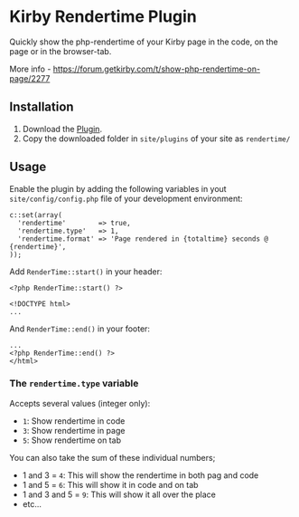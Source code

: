 # Kirby Rendertime Plugin

Quickly show the php-rendertime of your Kirby page in the code, on the page or in the browser-tab.

More info - https://forum.getkirby.com/t/show-php-rendertime-on-page/2277

## Installation

1. Download the [Plugin](https://github.com/dmotion/kirby-rendertime/zipball/master).
2. Copy the downloaded folder in `site/plugins` of your site as `rendertime/`

## Usage

Enable the plugin by adding the following variables in yout `site/config/config.php` file of your development environment:

	c::set(array(
	  'rendertime'        => true,
	  'rendertime.type'   => 1,
	  'rendertime.format' => 'Page rendered in {totaltime} seconds @ {rendertime}',
	));

Add `RenderTime::start()` in your header:

	<?php RenderTime::start() ?>
	
	<!DOCTYPE html>
	...

And `RenderTime::end()` in your footer:
	
	...
	<?php RenderTime::end() ?>
	</html>

### The `rendertime.type` variable

Accepts several values (integer only):

* `1`: Show rendertime in code
* `3`: Show rendertime in page
* `5`: Show rendertime on tab

You can also take the sum of these individual numbers;

* 1 and 3 = `4`: This will show the rendertime in both pag and code
* 1 and 5 = `6`: This will show it in code and on tab
* 1 and 3 and 5 = `9`: This will show it all over the place
* etc...